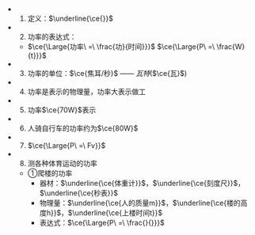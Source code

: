 -
  1. 定义：$\underline{\ce{}}$
-
  2. 功率的表达式：
	- $\ce{\Large{功率\ =\ \frac{功}{时间}}}$
	  $\ce{\Large{P\ =\ \frac{W}{t}}}$
-
  3. 功率的单位：$\ce{焦耳/秒}$ —— $瓦特$($\ce{瓦}$)
-
  4. 功率是表示的物理量，功率大表示做工
-
  5. 功率$\ce{70W}$表示
-
  6. 人骑自行车的功率约为$\ce{80W}$
-
  7. $\ce{\Large{P\ =\ Fv}}$
-
  8. 测各种体育运动的功率
	- ①爬楼的功率
		- 器材：$\underline{\ce{体重计}}$，$\underline{\ce{刻度尺}}$，$\underline{\ce{秒表}}$
		- 物理量：$\underline{\ce{人的质量m}}$，$\underline{\ce{楼的高度h}}$，$\underline{\ce{上楼时间t}}$
		- 表达式：$\ce{\Large{P\ =\ \frac{}{}}}$